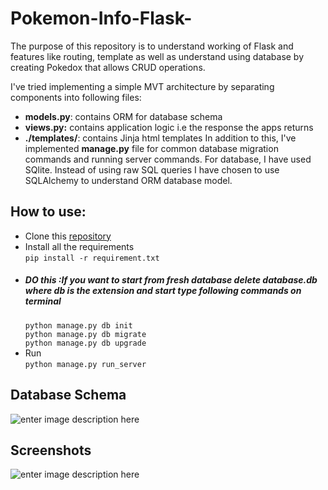 # Pokemon-Info-Flask- 
The purpose of this repository is to understand working of Flask and features like routing, template as well as understand using database by creating Pokedox that allows CRUD operations.

I've tried implementing a simple MVT architecture by separating components into following files:
- **models.py**: contains ORM for database schema
- **views.py:** contains application logic i.e the response the apps returns
- **./templates/**: contains Jinja html templates
In addition to this, I've implemented **manage.py** file for common database migration commands and running server commands.
For database, I have used SQlite. Instead of using raw SQL queries I have chosen to use SQLAlchemy to understand ORM database model.

## How to use:    
- Clone this  [repository](https://github.com/sarangbishal/Pokemon-Info-Flask-)  
 - Install all the requirements  
`pip install -r requirement.txt`  
 - ##### DO this :If you want to start from fresh database delete **database.db** where db is the extension and start  type following commands on terminal<br>
    `python manage.py db init`  
    `python manage.py db migrate`  
    `python manage.py db upgrade`  
 - Run   
    `python manage.py run_server`

## Database Schema
![enter image description here](https://github.com/sarangbishal/Pokemon-Info-Flask-/blob/master/assets/database%20schema.png)

## Screenshots
![enter image description here](https://github.com/sarangbishal/Pokemon-Info-Flask-/blob/master/assets/sc.gif)